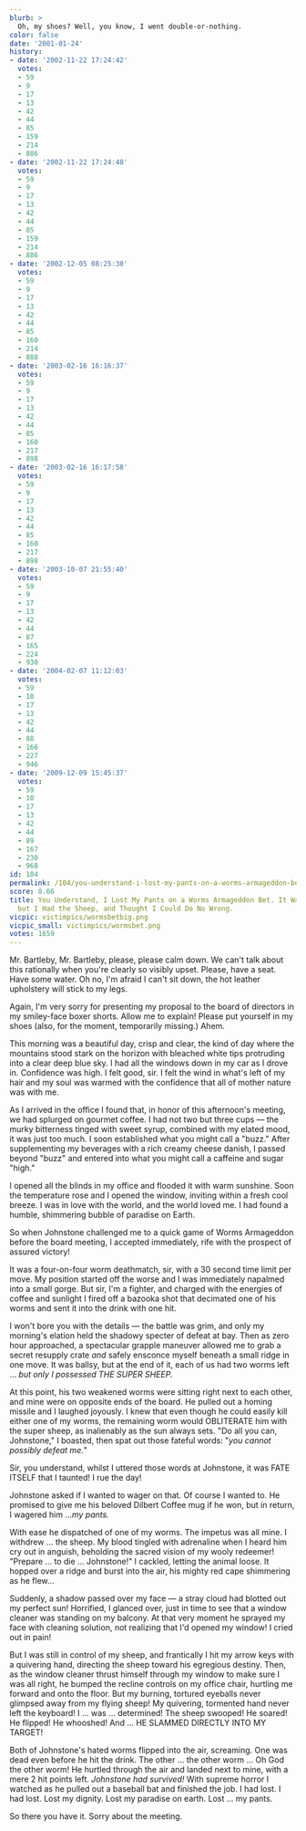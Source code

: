 ```yaml
---
blurb: >
  Oh, my shoes? Well, you know, I went double-or-nothing.
color: false
date: '2001-01-24'
history:
- date: '2002-11-22 17:24:42'
  votes:
  - 59
  - 9
  - 17
  - 13
  - 42
  - 44
  - 85
  - 159
  - 214
  - 886
- date: '2002-11-22 17:24:48'
  votes:
  - 59
  - 9
  - 17
  - 13
  - 42
  - 44
  - 85
  - 159
  - 214
  - 886
- date: '2002-12-05 08:25:30'
  votes:
  - 59
  - 9
  - 17
  - 13
  - 42
  - 44
  - 85
  - 160
  - 214
  - 888
- date: '2003-02-16 16:16:37'
  votes:
  - 59
  - 9
  - 17
  - 13
  - 42
  - 44
  - 85
  - 160
  - 217
  - 898
- date: '2003-02-16 16:17:58'
  votes:
  - 59
  - 9
  - 17
  - 13
  - 42
  - 44
  - 85
  - 160
  - 217
  - 898
- date: '2003-10-07 21:55:40'
  votes:
  - 59
  - 9
  - 17
  - 13
  - 42
  - 44
  - 87
  - 165
  - 224
  - 930
- date: '2004-02-07 11:12:03'
  votes:
  - 59
  - 10
  - 17
  - 13
  - 42
  - 44
  - 88
  - 166
  - 227
  - 946
- date: '2009-12-09 15:45:37'
  votes:
  - 59
  - 10
  - 17
  - 13
  - 42
  - 44
  - 89
  - 167
  - 230
  - 968
id: 104
permalink: /104/you-understand-i-lost-my-pants-on-a-worms-armageddon-bet-it-was-foolish-but-i-had-the-sheep-and-thought-i-could-do-no-wrong/
score: 8.66
title: You Understand, I Lost My Pants on a Worms Armageddon Bet. It Was Foolish,
  but I Had the Sheep, and Thought I Could Do No Wrong.
vicpic: victimpics/wormsbetbig.png
vicpic_small: victimpics/wormsbet.png
votes: 1659
---
```


Mr. Bartleby, Mr. Bartleby, please, please calm down. We can't talk
about this rationally when you're clearly so visibly upset. Please, have
a seat. Have some water. Oh no, I'm afraid I can't sit down, the hot
leather upholstery will stick to my legs.

Again, I'm very sorry for presenting my proposal to the board of
directors in my smiley-face boxer shorts. Allow me to explain! Please
put yourself in my shoes (also, for the moment, temporarily missing.)
Ahem.

This morning was a beautiful day, crisp and clear, the kind of day where
the mountains stood stark on the horizon with bleached white tips
protruding into a clear deep blue sky. I had all the windows down in my
car as I drove in. Confidence was high. I felt good, sir. I felt the
wind in what's left of my hair and my soul was warmed with the
confidence that all of mother nature was with me.

As I arrived in the office I found that, in honor of this afternoon's
meeting, we had splurged on gourmet coffee. I had not two but three cups
— the murky bitterness tinged with sweet syrup, combined with my elated
mood, it was just too much. I soon established what you might call a
"buzz." After supplementing my beverages with a rich creamy cheese
danish, I passed beyond "buzz" and entered into what you might call a
caffeine and sugar "high."

I opened all the blinds in my office and flooded it with warm sunshine.
Soon the temperature rose and I opened the window, inviting within a
fresh cool breeze. I was in love with the world, and the world loved me.
I had found a humble, shimmering bubble of paradise on Earth.

So when Johnstone challenged me to a quick game of Worms Armageddon
before the board meeting, I accepted immediately, rife with the prospect
of assured victory!

It was a four-on-four worm deathmatch, sir, with a 30 second time limit
per move. My position started off the worse and I was immediately
napalmed into a small gorge. But sir, I'm a fighter, and charged with
the energies of coffee and sunlight I fired off a bazooka shot that
decimated one of his worms and sent it into the drink with one hit.

I won't bore you with the details — the battle was grim, and only my
morning's elation held the shadowy specter of defeat at bay. Then as
zero hour approached, a spectacular grapple maneuver allowed me to grab
a secret resupply crate *and* safely ensconce myself beneath a small
ridge in one move. It was ballsy, but at the end of it, each of us had
two worms left ... *but only I possessed THE SUPER SHEEP.*

At this point, his two weakened worms were sitting right next to each
other, and mine were on opposite ends of the board. He pulled out a
homing missile and I laughed joyously. I knew that even though he could
easily kill either one of my worms, the remaining worm would OBLITERATE
him with the super sheep, as inalienably as the sun always sets. "Do all
you can, Johnstone," I boasted, then spat out those fateful words: "*you
cannot possibly defeat me.*"

Sir, you understand, whilst I uttered those words at Johnstone, it was
FATE ITSELF that I taunted! I rue the day!

Johnstone asked if I wanted to wager on that. Of course I wanted to. He
promised to give me his beloved Dilbert Coffee mug if he won, but in
return, I wagered him ...*my pants.*

With ease he dispatched of one of my worms. The impetus was all mine. I
withdrew ... the sheep. My blood tingled with adrenaline when I heard
him cry out in anguish, beholding the sacred vision of my wooly
redeemer! "Prepare ... to die ... Johnstone!" I cackled, letting the
animal loose. It hopped over a ridge and burst into the air, his mighty
red cape shimmering as he flew...

Suddenly, a shadow passed over my face — a stray cloud had blotted out
my perfect sun! Horrified, I glanced over, just in time to see that a
window cleaner was standing on my balcony. At that very moment he
sprayed my face with cleaning solution, not realizing that I'd opened my
window! I cried out in pain!

But I was still in control of my sheep, and frantically I hit my arrow
keys with a quivering hand, directing the sheep toward his egregious
destiny. Then, as the window cleaner thrust himself through my window to
make sure I was all right, he bumped the recline controls on my office
chair, hurtling me forward and onto the floor. But my burning, tortured
eyeballs never glimpsed away from my flying sheep! My quivering,
tormented hand never left the keyboard! I ... was ... determined! The
sheep swooped! He soared! He flipped! He whooshed! And ... HE SLAMMED
DIRECTLY INTO MY TARGET!

Both of Johnstone's hated worms flipped into the air, screaming. One was
dead even before he hit the drink. The other ... the other worm ... Oh
God the other worm! He hurtled through the air and landed next to mine,
with a mere 2 hit points left. *Johnstone had survived!* With supreme
horror I watched as he pulled out a baseball bat and finished the job. I
had lost. I had lost. Lost my dignity. Lost my paradise on earth. Lost
... my pants.

So there you have it. Sorry about the meeting.